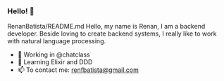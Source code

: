 ### Hello! 👋

<!--
**RenanBatista/RenanBatista** is a ✨ _special_ ✨ repository because its `README.md` (this file) appears on your GitHub profile.

Here are some ideas to get you started:
-->
 RenanBatista/README.md
 Hello, my name is Renan, I am a backend developer. Beside loving to create backend systems, I really like to work with natural language processing. 

- :construction_worker: Working in @chatclass
- 🌱 Learning Elixir and DDD 
- 📫 To contact me: renfbatista@gmail.com

<!--
![Top Langs](https://github-readme-stats.vercel.app/api/top-langs/?username=RenanBatista&theme=buefy)

